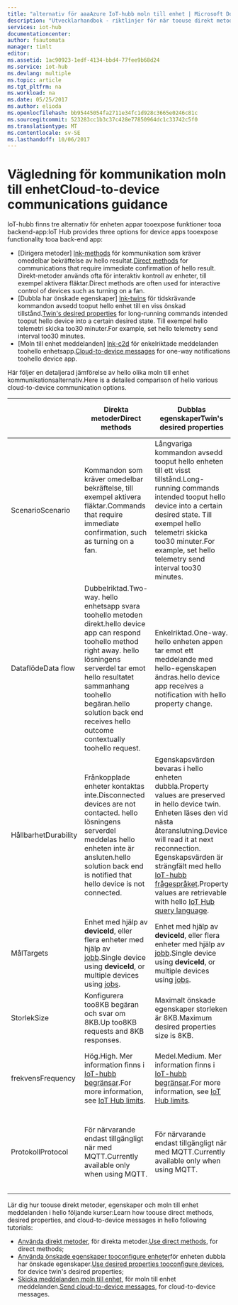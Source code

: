 ```yaml
---
title: "alternativ för aaaAzure IoT-hubb moln till enhet | Microsoft Docs"
description: "Utvecklarhandbok - riktlinjer för när toouse direkt metoder, enheten dubbla önskade egenskaper eller moln till enhet meddelanden för moln till enhet kommunikation."
services: iot-hub
documentationcenter: 
author: fsautomata
manager: timlt
editor: 
ms.assetid: 1ac90923-1edf-4134-bbd4-77fee9b68d24
ms.service: iot-hub
ms.devlang: multiple
ms.topic: article
ms.tgt_pltfrm: na
ms.workload: na
ms.date: 05/25/2017
ms.author: elioda
ms.openlocfilehash: bb95445054fa2711e34fc1d928c3665e0246c81c
ms.sourcegitcommit: 523283cc1b3c37c428e77850964dc1c33742c5f0
ms.translationtype: MT
ms.contentlocale: sv-SE
ms.lasthandoff: 10/06/2017
---
```

# <a name="cloud-to-device-communications-guidance"></a><span data-ttu-id="c2211-103">Vägledning för kommunikation moln till enhet</span><span class="sxs-lookup"><span data-stu-id="c2211-103">Cloud-to-device communications guidance</span></span>
<span data-ttu-id="c2211-104">IoT-hubb finns tre alternativ för enheten appar tooexpose funktioner tooa backend-app:</span><span class="sxs-lookup"><span data-stu-id="c2211-104">IoT Hub provides three options for device apps tooexpose functionality tooa back-end app:</span></span>

* <span data-ttu-id="c2211-105">[Dirigera metoder] [ lnk-methods] för kommunikation som kräver omedelbar bekräftelse av hello resultat.</span><span class="sxs-lookup"><span data-stu-id="c2211-105">[Direct methods][lnk-methods] for communications that require immediate confirmation of hello result.</span></span> <span data-ttu-id="c2211-106">Direkt-metoder används ofta för interaktiv kontroll av enheter, till exempel aktivera fläktar.</span><span class="sxs-lookup"><span data-stu-id="c2211-106">Direct methods are often used for interactive control of devices such as turning on a fan.</span></span>
* <span data-ttu-id="c2211-107">[Dubbla har önskade egenskaper] [ lnk-twins] för tidskrävande kommandon avsedd tooput hello enhet till en viss önskad tillstånd.</span><span class="sxs-lookup"><span data-stu-id="c2211-107">[Twin's desired properties][lnk-twins] for long-running commands intended tooput hello device into a certain desired state.</span></span> <span data-ttu-id="c2211-108">Till exempel hello telemetri skicka too30 minuter.</span><span class="sxs-lookup"><span data-stu-id="c2211-108">For example, set hello telemetry send interval too30 minutes.</span></span>
* <span data-ttu-id="c2211-109">[Moln till enhet meddelanden] [ lnk-c2d] för enkelriktade meddelanden toohello enhetsapp.</span><span class="sxs-lookup"><span data-stu-id="c2211-109">[Cloud-to-device messages][lnk-c2d] for one-way notifications toohello device app.</span></span>

<span data-ttu-id="c2211-110">Här följer en detaljerad jämförelse av hello olika moln till enhet kommunikationsalternativ.</span><span class="sxs-lookup"><span data-stu-id="c2211-110">Here is a detailed comparison of hello various cloud-to-device communication options.</span></span>

|  | <span data-ttu-id="c2211-111">Direkta metoder</span><span class="sxs-lookup"><span data-stu-id="c2211-111">Direct methods</span></span> | <span data-ttu-id="c2211-112">Dubblas egenskaper</span><span class="sxs-lookup"><span data-stu-id="c2211-112">Twin's desired properties</span></span> | <span data-ttu-id="c2211-113">Meddelanden moln till enhet</span><span class="sxs-lookup"><span data-stu-id="c2211-113">Cloud-to-device messages</span></span> |
| ---- | ------- | ---------- | ---- |
| <span data-ttu-id="c2211-114">Scenario</span><span class="sxs-lookup"><span data-stu-id="c2211-114">Scenario</span></span> | <span data-ttu-id="c2211-115">Kommandon som kräver omedelbar bekräftelse, till exempel aktivera fläktar.</span><span class="sxs-lookup"><span data-stu-id="c2211-115">Commands that require immediate confirmation, such as turning on a fan.</span></span> | <span data-ttu-id="c2211-116">Långvariga kommandon avsedd tooput hello enheten till ett visst tillstånd.</span><span class="sxs-lookup"><span data-stu-id="c2211-116">Long-running commands intended tooput hello device into a certain desired state.</span></span> <span data-ttu-id="c2211-117">Till exempel hello telemetri skicka too30 minuter.</span><span class="sxs-lookup"><span data-stu-id="c2211-117">For example, set hello telemetry send interval too30 minutes.</span></span> | <span data-ttu-id="c2211-118">Enkelriktade meddelanden toohello enhetsapp.</span><span class="sxs-lookup"><span data-stu-id="c2211-118">One-way notifications toohello device app.</span></span> |
| <span data-ttu-id="c2211-119">Dataflöde</span><span class="sxs-lookup"><span data-stu-id="c2211-119">Data flow</span></span> | <span data-ttu-id="c2211-120">Dubbelriktad.</span><span class="sxs-lookup"><span data-stu-id="c2211-120">Two-way.</span></span> <span data-ttu-id="c2211-121">hello enhetsapp svara toohello metoden direkt.</span><span class="sxs-lookup"><span data-stu-id="c2211-121">hello device app can respond toohello method right away.</span></span> <span data-ttu-id="c2211-122">hello lösningens serverdel tar emot hello resultatet sammanhang toohello begäran.</span><span class="sxs-lookup"><span data-stu-id="c2211-122">hello solution back end receives hello outcome contextually toohello request.</span></span> | <span data-ttu-id="c2211-123">Enkelriktad.</span><span class="sxs-lookup"><span data-stu-id="c2211-123">One-way.</span></span> <span data-ttu-id="c2211-124">hello enheten appen tar emot ett meddelande med hello-egenskapen ändras.</span><span class="sxs-lookup"><span data-stu-id="c2211-124">hello device app receives a notification with hello property change.</span></span> | <span data-ttu-id="c2211-125">Enkelriktad.</span><span class="sxs-lookup"><span data-stu-id="c2211-125">One-way.</span></span> <span data-ttu-id="c2211-126">hello enheten appen tar emot hello-meddelande</span><span class="sxs-lookup"><span data-stu-id="c2211-126">hello device app receives hello message</span></span>
| <span data-ttu-id="c2211-127">Hållbarhet</span><span class="sxs-lookup"><span data-stu-id="c2211-127">Durability</span></span> | <span data-ttu-id="c2211-128">Frånkopplade enheter kontaktas inte.</span><span class="sxs-lookup"><span data-stu-id="c2211-128">Disconnected devices are not contacted.</span></span> <span data-ttu-id="c2211-129">hello lösningens serverdel meddelas hello enheten inte är ansluten.</span><span class="sxs-lookup"><span data-stu-id="c2211-129">hello solution back end is notified that hello device is not connected.</span></span> | <span data-ttu-id="c2211-130">Egenskapsvärden bevaras i hello enheten dubbla.</span><span class="sxs-lookup"><span data-stu-id="c2211-130">Property values are preserved in hello device twin.</span></span> <span data-ttu-id="c2211-131">Enheten läses den vid nästa återanslutning.</span><span class="sxs-lookup"><span data-stu-id="c2211-131">Device will read it at next reconnection.</span></span> <span data-ttu-id="c2211-132">Egenskapsvärden är strängfält med hello [IoT-hubb frågespråket][lnk-query].</span><span class="sxs-lookup"><span data-stu-id="c2211-132">Property values are retrievable with hello [IoT Hub query language][lnk-query].</span></span> | <span data-ttu-id="c2211-133">Meddelanden kan behållas av IoT-hubb för in too48 timmar.</span><span class="sxs-lookup"><span data-stu-id="c2211-133">Messages can be retained by IoT Hub for up too48 hours.</span></span> |
| <span data-ttu-id="c2211-134">Mål</span><span class="sxs-lookup"><span data-stu-id="c2211-134">Targets</span></span> | <span data-ttu-id="c2211-135">Enhet med hjälp av **deviceId**, eller flera enheter med hjälp av [jobb][lnk-jobs].</span><span class="sxs-lookup"><span data-stu-id="c2211-135">Single device using **deviceId**, or multiple devices using [jobs][lnk-jobs].</span></span> | <span data-ttu-id="c2211-136">Enhet med hjälp av **deviceId**, eller flera enheter med hjälp av [jobb][lnk-jobs].</span><span class="sxs-lookup"><span data-stu-id="c2211-136">Single device using **deviceId**, or multiple devices using [jobs][lnk-jobs].</span></span> | <span data-ttu-id="c2211-137">Enskild enhet av **deviceId**.</span><span class="sxs-lookup"><span data-stu-id="c2211-137">Single device by **deviceId**.</span></span> |
| <span data-ttu-id="c2211-138">Storlek</span><span class="sxs-lookup"><span data-stu-id="c2211-138">Size</span></span> | <span data-ttu-id="c2211-139">Konfigurera too8KB begäran och svar om 8KB.</span><span class="sxs-lookup"><span data-stu-id="c2211-139">Up too8KB requests and 8KB responses.</span></span> | <span data-ttu-id="c2211-140">Maximalt önskade egenskaper storleken är 8KB.</span><span class="sxs-lookup"><span data-stu-id="c2211-140">Maximum desired properties size is 8KB.</span></span> | <span data-ttu-id="c2211-141">Konfigurera too64KB meddelanden.</span><span class="sxs-lookup"><span data-stu-id="c2211-141">Up too64KB messages.</span></span> |
| <span data-ttu-id="c2211-142">frekvens</span><span class="sxs-lookup"><span data-stu-id="c2211-142">Frequency</span></span> | <span data-ttu-id="c2211-143">Hög.</span><span class="sxs-lookup"><span data-stu-id="c2211-143">High.</span></span> <span data-ttu-id="c2211-144">Mer information finns i [IoT-hubb begränsar][lnk-quotas].</span><span class="sxs-lookup"><span data-stu-id="c2211-144">For more information, see [IoT Hub limits][lnk-quotas].</span></span> | <span data-ttu-id="c2211-145">Medel.</span><span class="sxs-lookup"><span data-stu-id="c2211-145">Medium.</span></span> <span data-ttu-id="c2211-146">Mer information finns i [IoT-hubb begränsar][lnk-quotas].</span><span class="sxs-lookup"><span data-stu-id="c2211-146">For more information, see [IoT Hub limits][lnk-quotas].</span></span> | <span data-ttu-id="c2211-147">Låg.</span><span class="sxs-lookup"><span data-stu-id="c2211-147">Low.</span></span> <span data-ttu-id="c2211-148">Mer information finns i [IoT-hubb begränsar][lnk-quotas].</span><span class="sxs-lookup"><span data-stu-id="c2211-148">For more information, see [IoT Hub limits][lnk-quotas].</span></span> |
| <span data-ttu-id="c2211-149">Protokoll</span><span class="sxs-lookup"><span data-stu-id="c2211-149">Protocol</span></span> | <span data-ttu-id="c2211-150">För närvarande endast tillgängligt när med MQTT.</span><span class="sxs-lookup"><span data-stu-id="c2211-150">Currently available only when using MQTT.</span></span> | <span data-ttu-id="c2211-151">För närvarande endast tillgängligt när med MQTT.</span><span class="sxs-lookup"><span data-stu-id="c2211-151">Currently available only when using MQTT.</span></span> | <span data-ttu-id="c2211-152">Tillgängligt på alla protokoll.</span><span class="sxs-lookup"><span data-stu-id="c2211-152">Available on all protocols.</span></span> <span data-ttu-id="c2211-153">Enheten måste avsöka när du använder HTTP.</span><span class="sxs-lookup"><span data-stu-id="c2211-153">Device must poll when using HTTP.</span></span> |

<span data-ttu-id="c2211-154">Lär dig hur toouse direkt metoder, egenskaper och moln till enhet meddelanden i hello följande kurser:</span><span class="sxs-lookup"><span data-stu-id="c2211-154">Learn how toouse direct methods, desired properties, and cloud-to-device messages in hello following tutorials:</span></span>

* <span data-ttu-id="c2211-155">[Använda direkt metoder][lnk-methods-tutorial], för direkta metoder.</span><span class="sxs-lookup"><span data-stu-id="c2211-155">[Use direct methods][lnk-methods-tutorial], for direct methods;</span></span>
* <span data-ttu-id="c2211-156">[Använda önskade egenskaper tooconfigure enheter][lnk-twin-properties]för enheten dubbla har önskade egenskaper.</span><span class="sxs-lookup"><span data-stu-id="c2211-156">[Use desired properties tooconfigure devices][lnk-twin-properties], for device twin's desired properties;</span></span> 
* <span data-ttu-id="c2211-157">[Skicka meddelanden moln till enhet][lnk-c2d-tutorial], för moln till enhet meddelanden.</span><span class="sxs-lookup"><span data-stu-id="c2211-157">[Send cloud-to-device messages][lnk-c2d-tutorial], for cloud-to-device messages.</span></span>

[lnk-twins]: iot-hub-devguide-device-twins.md
[lnk-quotas]: iot-hub-devguide-quotas-throttling.md
[lnk-query]: iot-hub-devguide-query-language.md
[lnk-jobs]: iot-hub-devguide-jobs.md
[lnk-c2d]: iot-hub-devguide-messages-c2d.md
[lnk-methods]: iot-hub-devguide-direct-methods.md
[lnk-methods-tutorial]: iot-hub-node-node-direct-methods.md
[lnk-twin-properties]: iot-hub-node-node-twin-how-to-configure.md
[lnk-c2d-tutorial]: iot-hub-node-node-c2d.md
